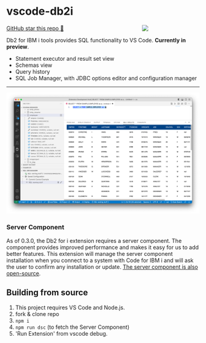 # vscode-db2i

<img src="./media/logo.png" align="right" width="150px">

[GitHub star this repo 🌟](https://github.com/halcyon-tech/vscode-db2i)

Db2 for IBM i tools provides SQL functionality to VS Code. **Currently in preview**.

* Statement executor and result set view
* Schemas view
* Query history
* SQL Job Manager, with JDBC options editor and configuration manager

---

![](./media/main.png)

### Server Component

As of 0.3.0, the Db2 for i extension requires a server component. The component provides improved performance and makes it easy for us to add better features. This extension will manage the server component installation when you connect to a system with Code for IBM i and will ask the user to confirm any installation or update. [The server component is also open-source](https://github.com/ThePrez/CodeForIBMiServer).

## Building from source

1. This project requires VS Code and Node.js.
2. fork & clone repo
3. `npm i`
4. `npm run dsc` (to fetch the Server Component)
4. 'Run Extension' from vscode debug.
